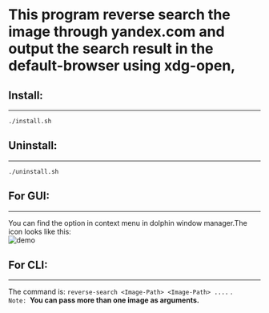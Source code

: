 # This program reverse search the image  through yandex.com and output the search result in the default-browser using xdg-open,

## Install:
--------
`./install.sh`


## Uninstall:
----------
`./uninstall.sh`

## For GUI:
---------
You can find the option in context menu in dolphin window manager.The icon looks like this: \
![demo](https://i.imgur.com/8X9J3rc.png)

## For CLI:
--------
The command is: `reverse-search <Image-Path> <Image-Path> ....` . \
`Note: `**You can pass more than one image as arguments.**

